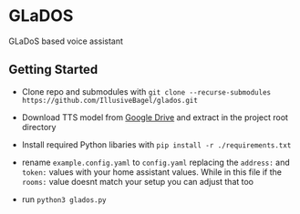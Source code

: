 # GLaDOS

GLaDoS based voice assistant

## Getting Started

- Clone repo and submodules with `git clone --recurse-submodules https://github.com/IllusiveBagel/glados.git`

- Download TTS model from [Google Drive](https://drive.google.com/file/d/1TRJtctjETgVVD5p7frSVPmgw8z8FFtjD/view) and extract in the project root directory

- Install required Python libaries with `pip install -r ./requirements.txt`

- rename `example.config.yaml` to `config.yaml` replacing the `address:` and `token:` values with your home assistant values. While in this file if the `rooms:` value doesnt match your setup you can adjust that too

- run `python3 glados.py`

